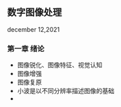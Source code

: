 ## 数字图像处理  
december 12,2021  

### 第一章 绪论 
- 图像锐化、图像特征、视觉认知  
- 图像增强  
- 图像复原  
- 小波是以不同分辨率描述图像的基础  
- 

